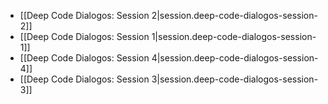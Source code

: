 
- [[Deep Code Dialogos:  Session 2|session.deep-code-dialogos-session-2]]
- [[Deep Code Dialogos:  Session 1|session.deep-code-dialogos-session-1]]
- [[Deep Code Dialogos:  Session 4|session.deep-code-dialogos-session-4]]
- [[Deep Code Dialogos:  Session 3|session.deep-code-dialogos-session-3]]
